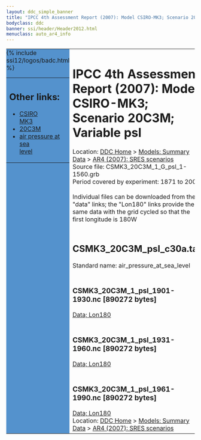 ```yaml
---
layout: ddc_simple_banner
title: "IPCC 4th Assessment Report (2007): Model CSIRO-MK3; Scenario 20C3M; Variable psl"
bodyclass: ddc
banner: ssi/header/Header2012.html
menuclass: auto_ar4_info
---
```



<table width="100%" border="0" cellspacing="0" cellpadding="0" style="border-collapse: collapse;">
<tr style="margin:0;padding:0;border:0;">
<td style="margin:0;padding:0;border:0;height:1pt;width:150pt;background:#5492CD;" valign="top" >

<div id="lh-col2" class="auto_ar4_info">
<table class="menumain" bgcolor="#5492CD" cellspacing="0" width="100%" border="0">
<tr><td>
<h2> Other links:</h2>
<ul>
<li><a href="/auto/ar4/model-CSIRO-MK3.html">CSIRO<br/>MK3</a></li>
<li><a href="/auto/ar4/scenario-20C3M.html">20C3M</a></li>
<li><a href="/auto/ar4/var-air_pressure_at_sea_level.html">air pressure at sea<br/> level</a></li>
</ul>
</td></tr>
{% include ssi12/logos/badc.html %}
</table>
</div>
</td>
<td><h1>IPCC 4th Assessment Report (2007): Model CSIRO-MK3; Scenario 20C3M; Variable psl</h1>

<!-- Breadcrumb1 -->
<div id="breadcrumb1" align="left">
Location: <a href="/index.html">DDC Home</a> > <a href="/sim/gcm_clim/">Models: Summary Data</a>
> <a href="/sim/gcm_clim/SRES_AR4/index.html">AR4 (2007): SRES scenarios</a>
</div>
<!-- End of Breadcrumb1 -->Source file: CSMK3_20C3M_1_G_psl_1-1560.grb
<br/>
Period covered by experiment: 1871 to 2000<br/>
<br/>Individual files can be downloaded from the "data" links; the "Lon180" links provide the same data
         with the grid cycled so that the first longitude is 180W<br/>
<br/><h2>CSMK3_20C3M_psl_c30a.tar</h2>
Standard name: air_pressure_at_sea_level<br>
<br/><h3>CSMK3_20C3M_1_psl_1901-1930.nc [890272 bytes]</h3>
<a href="/cgi-bin/downl/ar4_nc/psl/CSMK3_20C3M_1_psl_1901-1930.nc">Data; </a><a href="/cgi-bin/downl/ar4_nc/psl/CSMK3_20C3M_1_psl_1901-1930.cyto180.nc"> Lon180</a><br/>
<br/><h3>CSMK3_20C3M_1_psl_1931-1960.nc [890272 bytes]</h3>
<a href="/cgi-bin/downl/ar4_nc/psl/CSMK3_20C3M_1_psl_1931-1960.nc">Data; </a><a href="/cgi-bin/downl/ar4_nc/psl/CSMK3_20C3M_1_psl_1931-1960.cyto180.nc"> Lon180</a><br/>
<br/><h3>CSMK3_20C3M_1_psl_1961-1990.nc [890272 bytes]</h3>
<a href="/cgi-bin/downl/ar4_nc/psl/CSMK3_20C3M_1_psl_1961-1990.nc">Data; </a><a href="/cgi-bin/downl/ar4_nc/psl/CSMK3_20C3M_1_psl_1961-1990.cyto180.nc"> Lon180</a><br/>
<!-- Breadcrumb2 -->
<div id="breadcrumb2" align="left">
Location: <a href="/index.html">DDC Home</a> > <a href="/sim/gcm_clim/">Models: Summary Data</a>
> <a href="/sim/gcm_clim/SRES_AR4/index.html">AR4 (2007): SRES scenarios</a>
</div>
<!-- End of Breadcrumb2 --></td></tr></table>
